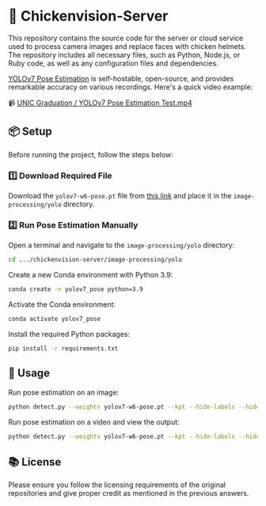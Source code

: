 # 🐔 Chickenvision-Server

This repository contains the source code for the server or cloud service used to process camera images and replace faces with chicken helmets. The repository includes all necessary files, such as Python, Node.js, or Ruby code, as well as any configuration files and dependencies. 

[YOLOv7 Pose Estimation](https://github.com/WongKinYiu/yolov7/tree/pose) is self-hostable, open-source, and provides remarkable accuracy on various recordings. Here's a quick video example:

📹 [UNIC Graduation / YOLOv7 Pose Estimation Test.mp4](https://user-images.githubusercontent.com/66517969/235775190-1ad800ef-0cfa-45c3-9efd-053d2c361635.mp4)

## 📦 Setup

Before running the project, follow the steps below:

### 1️⃣ Download Required File

Download the `yolov7-w6-pose.pt` file from [this link](https://github.com/WongKinYiu/yolov7/releases/download/v0.1/yolov7-w6-pose.pt) and place it in the `image-processing/yolo` directory.

### 2️⃣ Run Pose Estimation Manually

Open a terminal and navigate to the `image-processing/yolo` directory:

```bash
cd .../chickenvision-server/image-processing/yolo
```

Create a new Conda environment with Python 3.9:

```bash
conda create -n yolov7_pose python=3.9
```

Activate the Conda environment:

```bash
conda activate yolov7_pose
```

Install the required Python packages:

```bash
pip install -r requirements.txt
```

## 🚀 Usage

Run pose estimation on an image:

```bash
python detect.py --weights yolov7-w6-pose.pt --kpt --hide-labels --hide-conf --source image.jpg
```

Run pose estimation on a video and view the output:

```bash
python detect.py --weights yolov7-w6-pose.pt --kpt --hide-labels --hide-conf --source vid.mp4 --view-img
```

## 📚 License

Please ensure you follow the licensing requirements of the original repositories and give proper credit as mentioned in the previous answers.
